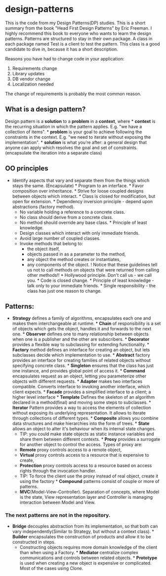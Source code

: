 # design-patterns

This is the code from my Design Patterns(DP) studies. This is a short summary from the book "Head First Design Patterns" by Eric Freeman. I highly recommend this book to everyone who wants to learn the design patterns.
Patterns are structured to stay in their own package. A class in each package named Test<AnythingElse> is a client to test the pattern. This class is a good candidate to dive in, because it has a short description.

Reasons you have had to change code in your application:
1. Requirements change
2. Library updates
3. DB vendor change
4. Localization needed

The change of requirements is probably the most common reason.

## What is a design pattern?
Design pattern is a **solution** to a **problem** in a **context**, where
    * **context** is the recurring situation in which the pattern applies. E.g. "we have a collection of items".
    * **problem** is your goal to achieve following the constraints in the context. E.g. "we need to iterate without exposing the implementation".
    * **solution** is what you’re after: a general design that anyone can apply which resolves the goal and set of constraints. (encapsulate the iteration into a separate class)

## OO principles
   * Identify aspects that vary and separate them from the things which stays the same. (Encapsulate)
    * Program to an interface.
    * Favor composition over inheritance.
    * Strive for loose coupled designs between objects which interact.
    * Class is closed for modification, but open for extension.
    * Dependency inversion principle - depend upon abstractions (factory method).
        * No variable holding a reference to a concrete class.
        * No class should derive from a concrete class.
        * No method should override any base class.
    * Principle of least knowledge. 
        * Design classes which interact with only immediate friends. 
        * Avoid large number of coupled classes.
        * Invoke methods that belong to:
            * the object itself,
            * objects passed in as a parameter to the method,
            * any object the method creates or instantiates,
            * any components of the object.
            ! Notice that these guidelines tell us not to call methods on objects that were returned from calling other methods!!
    * Hollywood principle. Don't call us - we call you.
    * Code is closed change.
    * Principle of least knowledge - talk only to your immediate friends.
    * Single responsibility - the class has just one reason to change.

## Patterns:
   * **Strategy** defines a family of algorithms, encapsulates each one and makes them interchangeable at runtime.
    * **Chain** of responsibility is a set of objects which gets the object, handles it and forwards to the next one.
    * **Observer** defines one to many relationship between objects when one is a publisher and the other are subscribers.
    * **Decorator** provides a flexible way to subclassing for extending functionality.
    * **Factory** method defines an interface for creating an object, but lets subclasses decide which implementation to use.
    * **Abstract** factory provides an interface for creating families of related objects without specifying concrete class.
    * **Singleton** ensures that the class has just one instance, and provides global point of access it.
    * **Command** encapsulates request as an object, letting you parameterize other objects with different requests.
    * **Adapter** makes two interfaces compatible. Converts interface to invoking another interface, which client expects.
    * **Facade** provides a simplified interface to a client; a higher level interface
    * **Template** Defines the skeleton of an algorithm declared in a method(final) and moving some steps to subclasses.
    * **Iterator** Pattern provides a way to access the elements of collection without exposing its underlying representation. It allows to iterate through collections of different types.
    * **Composite** allows you combine data structures and make hierarchies into the form of trees.
    * **State** allows an object to alter it's behaviour when its internal state changes.
        - TIP: you could make state objects as static instance variables and share them between different contexts.
    * **Proxy** provides a surrogate for another object to control the access. Types of proxy are:
        * **Remote** proxy controls access to a remote object,
        * **Virtual** proxy controls access to a resource that is expensive to create,
        * **Protection** proxy controls access to a resource based on access rights through the invocation handler.
        - TIP: To force the client use the proxy instead of real object, create it using the factory
    * **Compound** patterns consist of couple or more of patterns.
        * **MVC**(Model-View-Controller). Separation of concepts, where Model is the state, View representation layer and Controller is managing interaction between Model and View.

### The next patterns are not in the repository.
   * **Bridge** decouples abstraction from its implementation, so that both can vary independently(Similar to Strategy, but without a context class).
    * **Builder** encapsulates the construction of products and allow it to be constructed in steps.
        - Constructing objects requires more domain knowledge of the client than when using a Factory.
    * **Mediator** centralize complex communications and controls between related objects.
    * **Prototype** is used when creating a new object is expensive or complicated. Most of the cases using Clone.
